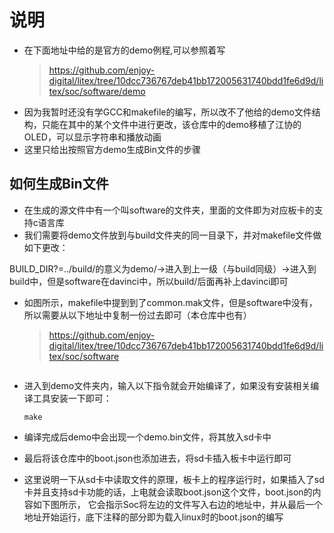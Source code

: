 # 说明
* 在下面地址中给的是官方的demo例程,可以参照着写
  >https://github.com/enjoy-digital/litex/tree/10dcc736767deb41bb172005631740bdd1fe6d9d/litex/soc/software/demo
* 因为我暂时还没有学GCC和makefile的编写，所以改不了他给的demo文件结构，只能在其中的某个文件中进行更改，该仓库中的demo移植了江协的OLED，可以显示字符串和播放动画
* 这里只给出按照官方demo生成Bin文件的步骤
## 如何生成Bin文件
* 在生成的源文件中有一个叫software的文件夹，里面的文件即为对应板卡的支持c语言库
* 我们需要将demo文件放到与build文件夹的同一目录下，并对makefile文件做如下更改：
  
BUILD_DIR?=../build/的意义为demo/->进入到上一级（与build同级）->进入到build中，但是software在davinci中，所以build/后面再补上davinci即可
  ![]()
* 如图所示，makefile中提到到了common.mak文件，但是software中没有，所以需要从以下地址中复制一份过去即可（本仓库中也有）
  >https://github.com/enjoy-digital/litex/tree/10dcc736767deb41bb172005631740bdd1fe6d9d/litex/soc/software

  ![]()
* 进入到demo文件夹内，输入以下指令就会开始编译了，如果没有安装相关编译工具安装一下即可：
  ```
  make
  ```
* 编译完成后demo中会出现一个demo.bin文件，将其放入sd卡中
* 最后将该仓库中的boot.json也添加进去，将sd卡插入板卡中运行即可
* 这里说明一下从sd卡中读取文件的原理，板卡上的程序运行时，如果插入了sd卡并且支持sd卡功能的话，上电就会读取boot.json这个文件，boot.json的内容如下图所示，
  它会指示Soc将左边的文件写入右边的地址中，并从最后一个地址开始运行，底下注释的部分即为载入linux时的boot.json的编写
    ![]()
